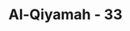 ---
title: "Al-Qiyamah - 33"
no: 33
arabic_no: ٣٣
ayah: ثُمَّ ذَهَبَ اِلٰٓى اَهْلِهٖ يَتَمَطّٰىۗ
translation: "kemudian dia pergi kepada keluarganya dengan sombong."
tafsir: "Ayat ini selanjutnya menjelaskan bahwa orang kafir itu tidak hanya menantang dan tidak mau patuh kepada Allah, bahkan dia mendatangi keluarga dan sanak familinya untuk menceritakan segala sikapnya itu dengan sombong dan angkuh.\n\nOrang-orang yang mengingkari Allah selalu bersikap mendustakan kebenaran Ilahi dengan hatinya, serta berbuat dan bertindak sehari-hari dengan sikap itu. Lebih dari itu, dia merasa bangga dan sombong terhadap apa yang dikerjakannya. Tidak sedikit pun kebaikan menurut pandangan Allah yang melekat pada diri orang itu, lahiriah maupun batiniah."
---